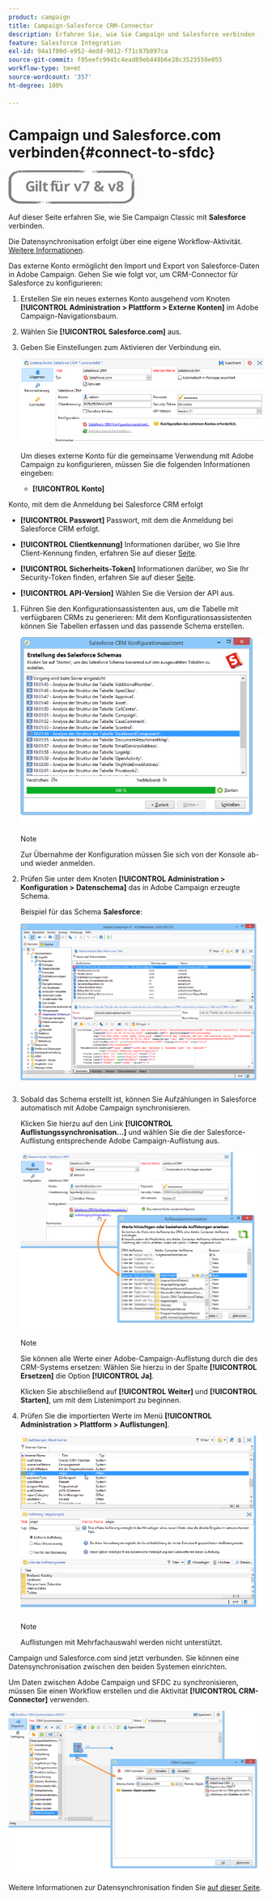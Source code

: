 ```yaml
---
product: campaign
title: Campaign-Salesforce CRM-Connector
description: Erfahren Sie, wie Sie Campaign und Salesforce verbinden
feature: Salesforce Integration
exl-id: 94a1f00d-e952-4edd-9012-f71c87b897ca
source-git-commit: f05eefc9945c4ead89eb448b6e28c3523559e055
workflow-type: tm+mt
source-wordcount: '357'
ht-degree: 100%

---
```


# Campaign und Salesforce.com verbinden{#connect-to-sfdc}

![](../../assets/common.svg)

Auf dieser Seite erfahren Sie, wie Sie Campaign Classic mit **Salesforce** verbinden.

Die Datensynchronisation erfolgt über eine eigene Workflow-Aktivität. [Weitere Informationen](../../platform/using/crm-data-sync.md).


Das externe Konto ermöglicht den Import und Export von Salesforce-Daten in Adobe Campaign.
Gehen Sie wie folgt vor, um CRM-Connector für Salesforce zu konfigurieren:

1. Erstellen Sie ein neues externes Konto ausgehend vom Knoten **[!UICONTROL Administration > Plattform > Externe Konten]** im Adobe Campaign-Navigationsbaum.
1. Wählen Sie **[!UICONTROL Salesforce.com]** aus.
1. Geben Sie Einstellungen zum Aktivieren der Verbindung ein.

   ![](assets/ext_account_17.png)

   Um dieses externe Konto für die gemeinsame Verwendung mit Adobe Campaign zu konfigurieren, müssen Sie die folgenden Informationen eingeben:

   * **[!UICONTROL Konto]**

Konto, mit dem die Anmeldung bei Salesforce CRM erfolgt

   * **[!UICONTROL Passwort]**
Passwort, mit dem die Anmeldung bei Salesforce CRM erfolgt.

   * **[!UICONTROL Clientkennung]**
Informationen darüber, wo Sie Ihre Client-Kennung finden, erfahren Sie auf dieser [Seite](https://help.salesforce.com/articleView?id=000205876&amp;type=1).

   * **[!UICONTROL Sicherheits-Token]**
Informationen darüber, wo Sie Ihr Security-Token finden, erfahren Sie auf dieser [Seite](https://help.salesforce.com/articleView?id=000205876&amp;type=1).

   * **[!UICONTROL API-Version]**
Wählen Sie die Version der API aus.
1. Führen Sie den Konfigurationsassistenten aus, um die Tabelle mit verfügbaren CRMs zu generieren: Mit dem Konfigurationsassistenten können Sie Tabellen erfassen und das passende Schema erstellen.

   ![](assets/crm_connectors_sfdc_launch.png)

   >[!NOTE]
   >
   >Zur Übernahme der Konfiguration müssen Sie sich von der Konsole ab- und wieder anmelden.

1. Prüfen Sie unter dem Knoten **[!UICONTROL Administration > Konfiguration > Datenschema]** das in Adobe Campaign erzeugte Schema.

   Beispiel für das Schema **Salesforce**:

   ![](assets/crm_connectors_sfdc_table.png)

1. Sobald das Schema erstellt ist, können Sie Aufzählungen in Salesforce automatisch mit Adobe Campaign synchronisieren.

   Klicken Sie hierzu auf den Link **[!UICONTROL Auflistungssynchronisation...]** und wählen Sie die der Salesforce-Auflistung entsprechende Adobe Campaign-Auflistung aus.



   ![](assets/crm_connectors_sfdc_enum.png)

   >[!NOTE]
   >
   >Sie können alle Werte einer Adobe-Campaign-Auflistung durch die des CRM-Systems ersetzen: Wählen Sie hierzu in der Spalte **[!UICONTROL Ersetzen]** die Option **[!UICONTROL Ja]**.


   Klicken Sie abschließend auf **[!UICONTROL Weiter]** und **[!UICONTROL Starten]**, um mit dem Listenimport zu beginnen.

1. Prüfen Sie die importierten Werte im Menü **[!UICONTROL Administration > Plattform > Auflistungen]**.

   ![](assets/crm_connectors_sfdc_exe.png)

   >[!NOTE]
   >
   > Auflistungen mit Mehrfachauswahl werden nicht unterstützt.

Campaign und Salesforce.com sind jetzt verbunden. Sie können eine Datensynchronisation zwischen den beiden Systemen einrichten.

Um Daten zwischen Adobe Campaign und SFDC zu synchronisieren, müssen Sie einen Workflow erstellen und die Aktivität **[!UICONTROL CRM-Connector]** verwenden.

![](assets/crm_connectors_sfdc_wf.png)

Weitere Informationen zur Datensynchronisation finden Sie [auf dieser Seite](../../platform/using/crm-data-sync.md).
